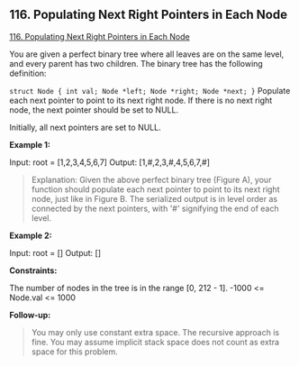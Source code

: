 ## 116. Populating Next Right Pointers in Each Node
[116. Populating Next Right Pointers in Each Node
](https://leetcode.com/problems/populating-next-right-pointers-in-each-node/)

You are given a perfect binary tree where all leaves are on the same level, and every parent has two children. The binary tree has the following definition:

` struct Node {
  int val;
  Node *left;
  Node *right;
  Node *next;
} `
Populate each next pointer to point to its next right node. If there is no next right node, the next pointer should be set to NULL.

Initially, all next pointers are set to NULL.

**Example 1:**

Input: root = [1,2,3,4,5,6,7]
Output: [1,#,2,3,#,4,5,6,7,#]

>Explanation: Given the above perfect binary tree (Figure A), your function should populate each next pointer to point to its next right node, just like in Figure B. The serialized output is in level order as connected by the next pointers, with '#' signifying the end of each level.

**Example 2:**

Input: root = []
Output: []

**Constraints:**

The number of nodes in the tree is in the range [0, 212 - 1].
-1000 <= Node.val <= 1000
 

**Follow-up:**

>You may only use constant extra space.
The recursive approach is fine. You may assume implicit stack space does not count as extra space for this problem.
